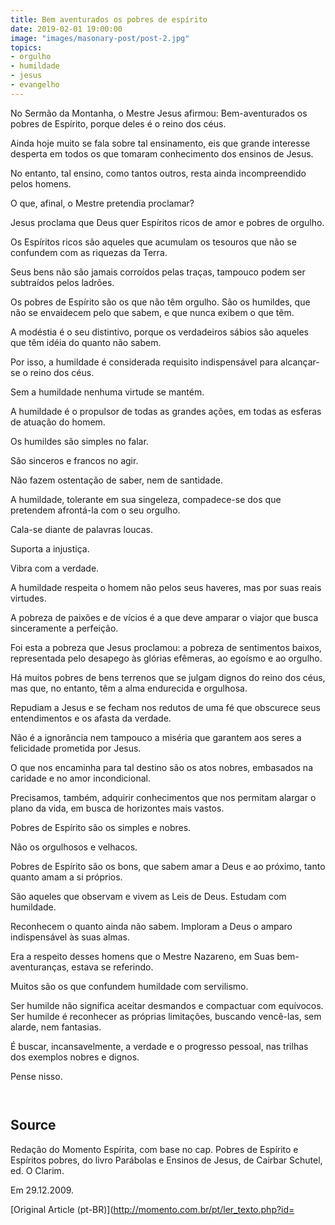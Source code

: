```yaml
---
title: Bem aventurados os pobres de espírito
date: 2019-02-01 19:00:00
image: "images/masonary-post/post-2.jpg"
topics: 
- orgulho
- humildade
- jesus
- evangelho
---
```



No Sermão da Montanha, o Mestre Jesus afirmou: Bem-aventurados os pobres de
Espírito, porque deles é o reino dos céus.

Ainda hoje muito se fala sobre tal ensinamento, eis que grande interesse
desperta em todos os que tomaram conhecimento dos ensinos de Jesus.

No entanto, tal ensino, como tantos outros, resta ainda incompreendido pelos
homens.

O que, afinal, o Mestre pretendia proclamar?

Jesus proclama que Deus quer Espíritos ricos de amor e pobres de orgulho.

Os Espíritos ricos são aqueles que acumulam os tesouros que não se confundem
com as riquezas da Terra.

Seus bens não são jamais corroídos pelas traças, tampouco podem ser subtraídos
pelos ladrões.

Os pobres de Espírito são os que não têm orgulho. São os humildes, que não se
envaidecem pelo que sabem, e que nunca exibem o que têm.

A modéstia é o seu distintivo, porque os verdadeiros sábios são aqueles que têm
idéia do quanto não sabem.

Por isso, a humildade é considerada requisito indispensável para alcançar-se o
reino dos céus.

Sem a humildade nenhuma virtude se mantém.

A humildade é o propulsor de todas as grandes ações, em todas as esferas de
atuação do homem.

Os humildes são simples no falar.

São sinceros e francos no agir.

Não fazem ostentação de saber, nem de santidade.

A humildade, tolerante em sua singeleza, compadece-se dos que pretendem
afrontá-la com o seu orgulho.

Cala-se diante de palavras loucas.

Suporta a injustiça.

Vibra com a verdade.

A humildade respeita o homem não pelos seus haveres, mas por suas reais
virtudes.

A pobreza de paixões e de vícios é a que deve amparar o viajor que busca
sinceramente a perfeição.

Foi esta a pobreza que Jesus proclamou: a pobreza de sentimentos baixos,
representada pelo desapego às glórias efêmeras, ao egoísmo e ao orgulho.

Há muitos pobres de bens terrenos que se julgam dignos do reino dos céus, mas
que, no entanto, têm a alma endurecida e orgulhosa.

Repudiam a Jesus e se fecham nos redutos de uma fé que obscurece seus
entendimentos e os afasta da verdade.

Não é a ignorância nem tampouco a miséria que garantem aos seres a felicidade
prometida por Jesus.

O que nos encaminha para tal destino são os atos nobres, embasados na caridade
e no amor incondicional.

Precisamos, também, adquirir conhecimentos que nos permitam alargar o plano da
vida, em busca de horizontes mais vastos.

Pobres de Espírito são os simples e nobres.

Não os orgulhosos e velhacos.

Pobres de Espírito são os bons, que sabem amar a Deus e ao próximo, tanto
quanto amam a si próprios.

São aqueles que observam e vivem as Leis de Deus. Estudam com humildade.

Reconhecem o quanto ainda não sabem. Imploram a Deus o amparo indispensável às
suas almas.

Era a respeito desses homens que o Mestre Nazareno, em Suas bem-aventuranças,
estava se referindo.

Muitos são os que confundem humildade com servilismo.

Ser humilde não significa aceitar desmandos e compactuar com equívocos.
Ser humilde é reconhecer as próprias limitações, buscando vencê-las, sem
alarde, nem fantasias.

É buscar, incansavelmente, a verdade e o progresso pessoal, nas trilhas dos
exemplos nobres e dignos.

Pense nisso.

                                        

## Source
Redação do Momento Espírita, com base no cap. Pobres de Espírito e Espíritos
pobres, do livro Parábolas e Ensinos de Jesus, de Cairbar Schutel, ed. O
Clarim.

Em 29.12.2009.


[Original Article (pt-BR)](http://momento.com.br/pt/ler_texto.php?id=
